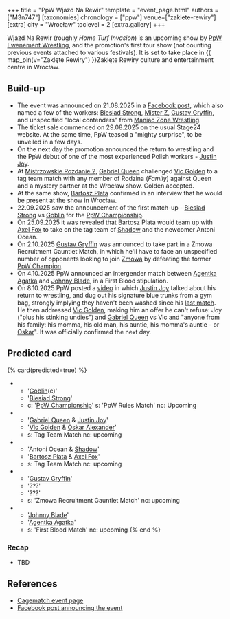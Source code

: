 +++
title = "PpW Wjazd Na Rewir"
template = "event_page.html"
authors = ["M3n747"]
[taxonomies]
chronology = ["ppw"]
venue=["zaklete-rewiry"]
[extra]
city = "Wrocław"
toclevel = 2
[extra.gallery]
+++

Wjazd Na Rewir (roughly _Home Turf Invasion_) is an upcoming show by [PpW Ewenement Wrestling](@/o/ppw.md), and the promotion's first tour show (not counting previous events attached to various festivals). It is set to take place in {{ map_pin(v="Zaklęte Rewiry") }}Zaklęte Rewiry culture and entertainment centre in Wrocław.

## Build-up

* The event was announced on 21.08.2025 in a [Facebook post][w-breslau-bedziem], which also named a few of the workers: [Biesiad Strong](@/w/biesiad.md), [Mister Z](@/w/mister-z.md), [Gustav Gryffin](@/w/gustav-gryffin.md), and unspecified "local contenders" from [Maniac Zone Wrestling](@/o/mzw.md).
* The ticket sale commenced on 29.08.2025 on the usual Stage24 website. At the same time, PpW teased a "mighty surprise", to be unveiled in a few days.
* On the next day the promotion announced the return to wrestling and the PpW debut of one of the most experienced Polish workers - [Justin Joy](@/w/justin-joy.md).
* At [Mistrzowskie Rozdanie 2](@/e/ppw/2025-09-20-ppw-mistrzowskie-rozdanie-2.md), [Gabriel Queen](@/w/gabriel-queen.md) challenged [Vic Golden](@/w/vic-golden.md) to a tag team match with any member of Rodzina (_Family_) against Queen and a mystery partner at the Wrocław show. Golden accepted.
* At the same show, [Bartosz Plata](@/w/plata.md) confirmed in an interview that he would be present at the show in Wrocław.
* 22.09.2025 saw the announcement of the first match-up - [Biesiad Strong](@/w/biesiad.md) vs [Goblin](@/w/goblin.md) for the [PpW Championship](@/c/ppw-championship.md).
* On 25.09.2025 it was revealed that Bartosz Plata would team up with [Axel Fox](@/w/axel-fox.md) to take on the tag team of [Shadow](@/w/shadow.md) and the newcomer Antoni Ocean.
* On 2.10.2025 [Gustav Gryffin](@/w/gustav-gryffin.md) was announced to take part in a Zmowa Recruitment Gauntlet Match, in which he'll have to face an unspecified number of opponents looking to join  [Zmowa](@/tt/zmowa.md) by defeating the former [PpW Champion](@/c/ppw-championship.md).
* On 4.10.2025 PpW announced an intergender match between [Agentka Agatka](@/w/agentka-agatka.md) and [Johnny Blade](@/w/johnny-blade.md), in a First Blood stipulation.
* On 8.10.2025 PpW posted a [video][smierdzace-gacie-joya] in which [Justin Joy](@/w/justin-joy.md) talked about his return to wrestling, and dug out his signature blue trunks from a gym bag, strongly implying they haven't been washed since his [last match](@/e/ptw/2023-04-23-ptw-underground-14.md). He then addressed [Vic Golden](@/w/vic-golden.md), making him an offer he can't refuse: Joy ("plus his stinking undies") and [Gabriel Queen](@/w/gabriel-queen.md) vs Vic and "anyone from his family: his momma, his old man, his auntie, his momma's auntie - or [Oskar](@/w/oskar-alexander.md)". It was officially confirmed the next day.

## Predicted card

{% card(predicted=true) %}
- - '[Goblin](@/w/goblin.md)(c)'
  - '[Biesiad Strong](@/w/biesiad.md)'
  - c: '[PpW Championship](@/c/ppw-championship.md)'
    s: 'PpW Rules Match'
    nc: Upcoming
- - '[Gabriel Queen](@/w/gabriel-queen.md) & [Justin Joy](@/w/justin-joy.md)'
  - '[Vic Golden](@/w/vic-golden.md) & [Oskar Alexander](@/w/oskar-alexander.md)'
  - s: Tag Team Match
    nc: upcoming
- - 'Antoni Ocean & [Shadow](@/w/shadow.md)'
  - '[Bartosz Plata](@/w/plata.md) & [Axel Fox](@/w/axel-fox.md)'
  - s: Tag Team Match
    nc: upcoming
- - '[Gustav Gryffin](@/w/gustav-gryffin.md)'
  - '???'
  - '???'
  - s: 'Zmowa Recruitment Gauntlet Match'
    nc: upcoming
- - '[Johnny Blade](@/w/johnny-blade.md)'
  - '[Agentka Agatka](@/w/agentka-agatka.md)'
  - s: 'First Blood Match'
    nc: upcoming
{% end %}

### Recap

* TBD

## References

* [Cagematch event page](https://www.cagematch.net/?id=1&nr=433050)
* [Facebook post announcing the event][w-breslau-bedziem]

[w-breslau-bedziem]: https://www.facebook.com/photo/?fbid=1331239525673103&set=a.499910772139320
[smierdzace-gacie-joya]: https://www.facebook.com/reel/819283003939504
